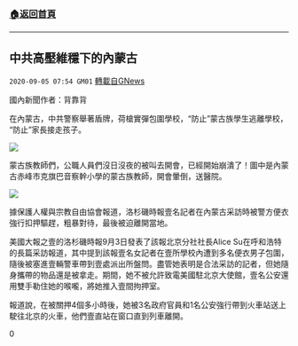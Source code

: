 ###  [:house:返回首頁](https://github.com/ourhimalayas/txt)
---

## 中共高壓維穩下的內蒙古
`2020-09-05 07:54 GM01` [轉載自GNews](https://gnews.org/zh-hant/335121/)

國內新聞作者：背靠背

在內蒙古，中共警察舉著盾牌，荷槍實彈包圍學校，“防止”蒙古族學生逃離學校， “防止”家長接走孩子。

![](https://s3.amazonaws.com/gnews-media-offload/wp-content/uploads/2020/09/05075140/unknown-2.png)

蒙古族教師們，公職人員們沒日沒夜的被叫去開會，已經開始崩潰了！圖中是內蒙古赤峰市克旗巴音察幹小學的蒙古族教師，開會暈倒，送醫院。

![](https://s3.amazonaws.com/gnews-media-offload/wp-content/uploads/2020/09/05075225/unknown-1-1.png)

據保護人權與宗教自由協會報道，洛杉磯時報壹名記者在內蒙古采訪時被警方便衣強行扣押驅趕，粗暴對待，最後被迫離開當地。

美國大報之壹的洛杉磯時報9月3日發表了該報北京分社社長Alice Su在呼和浩特的長篇采訪報道，其中提到該報壹名女記者在壹所學校內遭到多名便衣男子包圍，隨後被塞進壹輛警車帶到壹處派出所盤問。盡管她表明是合法采訪的記者，但她隨身攜帶的物品還是被拿走。期間，她不被允許致電美國駐北京大使館，壹名公安還用雙手勒住她的喉嚨，將她推入壹間拘押室。

報道說，在被關押4個多小時後，她被3名政府官員和1名公安強行帶到火車站送上駛往北京的火車，他們壹直站在窗口直到列車離開。

0
